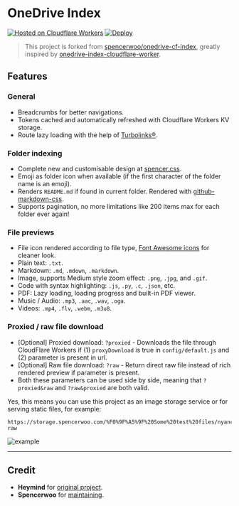 # OneDrive Index

[![Hosted on Cloudflare Workers](https://img.shields.io/badge/Hosted%20on-CF%20Workers-f38020?logo=cloudflare&logoColor=f38020&labelColor=282d33)](https://storage.spencerwoo.com/)
[![Deploy](https://github.com/derbalkon/onedrive-cf-index/workflows/Deploy/badge.svg)](https://github.com/derbalkon/onedrive-cf-index/actions?query=workflow%3ADeploy)

> This project is forked from [spencerwoo/onedrive-cf-index](https://github.com/spencerwooo/onedrive-cf-index), greatly inspired by [onedrive-index-cloudflare-worker](https://github.com/heymind/OneDrive-Index-Cloudflare-Worker).

## Features

### General

- Breadcrumbs for better navigations.
- Tokens cached and automatically refreshed with Cloudflare Workers KV storage.
- Route lazy loading with the help of [Turbolinks®](https://github.com/turbolinks/turbolinks).

### Folder indexing

- Complete new and customisable design at [spencer.css](themes/spencer.css).
- Emoji as folder icon when available (if the first character of the folder name is an emoji).
- Renders `README.md` if found in current folder. Rendered with [github-markdown-css](https://github.com/sindresorhus/github-markdown-css).
- Supports pagination, no more limitations like 200 items max for each folder ever again!

### File previews

- File icon rendered according to file type, [Font Awesome icons](https://fontawesome.com/) for cleaner look.
- Plain text: `.txt`.
- Markdown: `.md`, `.mdown`, `.markdown`.
- Image, supports Medium style zoom effect: `.png`, `.jpg`, and `.gif`.
- Code with syntax highlighting: `.js`, `.py`, `.c`, `.json`, etc.
- PDF: Lazy loading, loading progress and built-in PDF viewer.
- Music / Audio: `.mp3`, `.aac`, `.wav`, `.oga`.
- Videos: `.mp4`, `.flv`, `.webm`, `.m3u8`.

### Proxied / raw file download

- [Optional] Proxied download: `?proxied` - Downloads the file through CloudFlare Workers if (1) `proxyDownload` is true in `config/default.js` and (2) parameter is present in url.
- [Optional] Raw file download: `?raw` - Return direct raw file instead of rich rendered preview if parameter is present.
- Both these parameters can be used side by side, meaning that `?proxied&raw` and `?raw&proxied` are both valid.

Yes, this means you can use this project as an image storage service or for serving static files, for example:

```text
https://storage.spencerwoo.com/%F0%9F%A5%9F%20Some%20test%20files/nyancat.gif?raw
```

![example](https://storage.spencerwoo.com/%F0%9F%A5%9F%20Some%20test%20files/nyancat.gif?raw)

---

## Credit

- **Heymind** for [original project](https://github.com/heymind/OneDrive-Index-Cloudflare-Worker).
- **Spencerwoo** for [maintaining](https://github.com/spencerwooo/onedrive-cf-index).
